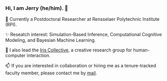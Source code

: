 ### Hi, I am Jerry (he/him). 👋

🔭 Currently a Postdoctoral Researcher at Rensselaer Polytechnic Institute (RPI).

✨ Reseatch interest: Simulation-Based Inference, Computational Cognitive Modeling, and Bayesian Machine Learning. 

🌱 I also lead the [Iris Collective](https://github.com/iris-collective), a creative research group for human-computer interaction.

📫 If you are interested in collaboration or hiring me as a tenure-tracked faculty member, please contact me by [mail](aca.jerryh@gmail.com).


<!--
**jerrymhuang/jerrymhuang** is a ✨ _special_ ✨ repository because its `README.md` (this file) appears on your GitHub profile.

Here are some ideas to get you started:

- 🔭 I’m currently working on ...
- 🌱 I’m currently learning ...
- 👯 I’m looking to collaborate on ...
- 🤔 I’m looking for help with ...
- 💬 Ask me about ...
- 📫 How to reach me: ...
- 😄 Pronouns: ...
- ⚡ Fun fact: ...
-->
